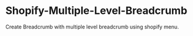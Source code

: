# Shopify-Multiple-Level-Breadcrumb
Create Breadcrumb with multiple level breadcrumb using shopify menu.
